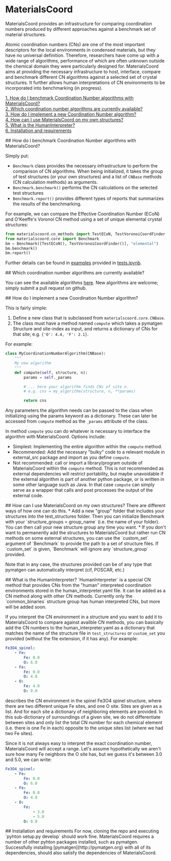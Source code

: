 # MaterialsCoord

MaterialsCoord provides an infrastructure for comparing coordination numbers produced by different
approaches against a benchmark set of material structures.

Atomic coordination numbers (CNs) are one of the most important descriptors for the local environments in condensed materials, but they
have no universal definition. Therefore, researchers have come up with a wide range of algorithms, performance of which are often
unknown outside the chemical domain they were particularly designed for. MaterialsCoord aims at providing the necessary infrastructure
to host, interface, compare and benchmark different CN algorithms against a selected set of crystal structures. It further allows
human interpretations of CN environments to be incorporated into benchmarking (in progress).

[1. How do I benchmark Coordination Number algorithms with MaterialsCoord?](#how_do_i_benchmark_cn_algos)  
[2. Which coordination number algorithms are currently available?](#cn_algos)    
[3. How do I implement a new Coordination Number algorithm?](#how_do_i_implement_cn_algos)    
[4. How can I use MaterialsCoord on my own structures?](#how_can_i_use_my_own_structures)  
[5. What is the HumanInterpreter?](#humaninterpreter)  
[6. Installation and requirements](#install)  

<a name="how_do_i_benchmark_cn_algos"/>
## How do I benchmark Coordination Number algorithms with MaterialsCoord?

Simply put:
* `Benchmark` class provides the necessary infrastructure to perform the comparison of CN algorithms. When being initialized, 
it takes the group of test structures (or your own structures) and a list of `CNBase` methods (CN calculation methods) as arguments.
* `Benchmark.benchmark()` performs the CN calculations on the selected test structures
* `Benchmark.report()` provides different types of reports that summarizes the results of the benchmarking.

For example, we can compare the Effective Coordination Number (ECoN) and O'Keeffe's Voronoi CN method using a set of unique elemental
crystal structures:

```python
from materialscoord.cn_methods import TestECoN, TestVoronoiCoordFinder
from materialscoord.core import Benchmark
bm = Benchmark([TestECoN(), TestVoronoiCoordFinder()], "elemental")
bm.benchmark()
bm.report()
```

Further details can be found in [examples](https://github.com/aykol/MaterialsCoord/tree/master/examples) provided in [tests.ipynb](https://github.com/aykol/MaterialsCoord/blob/master/examples/tests.ipynb).

<a name="cn_algos"/>
## Which coordination number algorithms are currently available?

You can see the available algorithms [here](https://github.com/aykol/MaterialsCoord/blob/master/materialscoord/cn_methods.py). New algorithms are welcome; simply submit a pull request on github.

<a name="how_do_i_implement_cn_algos"/>
## How do I implement a new Coordination Number algorithm?

This is fairly simple:

1. Define a new class that is subclassed from `materialscoord.core.CNBase`.
2. The class must have a method named `compute` which takes a pymatgen Structure and site-index as input,
and returns a dictionary of CNs for that site; e.g. `{'O': 4.4, 'F': 2.1}`.

For example:
```python
class MyCoordinationNumberAlgorithm(CNBase):
    """
    My new algorithm
    """
    def compute(self, structure, n):
        params = self._params

        # ... here your algorithm finds CNs of site n.
        # e.g. cns = my_algorithm(structure, n, **params)

        return cns
```

Any parameters the algorithm needs can be passed to the class when initializing using the params keyword as a dictionary. These can later
be accessed from `compute` method as the `_params` attribute of the class.

In method `compute` you can do whatever is necessary to interface the algorithm with MaterialsCoord. Options include:
* Simplest: Implementing the entire algorithm within the `compute` method.
* Recommended: Add the necessary "bulky" code to a relevant module in external_src package and import as you define
  `compute`.
* Not recommended: call or import a library/program outside of MaterialsCoord within the `compute` method.
This is not recommended as external dependencies will restrict portability,
but maybe unavoidable if the external algorithm is part of another python package,
or is written in some other language such as Java. In that case `compute` can simply serve as a wrapper that calls
and post processes the output of the external code.

<a name="how_can_i_use_my_own_structures"/>
## How can I use MaterialsCoord on my own structures?
There are different ways of how one can do this.
* Add a new "group" folder that includes your structures into the test_structures folder. Then you can initialize Benchmark with
your `structure_groups = group_name` (i.e. the name of your folder). You can then call your new structure group any time you want.
* If you don't want to permanently add the structures to MaterialsCoord but rather run CN methods on some external structures,
you can use the `custom_set` argument of `Benchmark` to provide the path to a set of structure files. If `custom_set` is given,
`Benchmark` will ignore any `structure_group` provided.

Note that in any case, the structures provided can be of any type that pymatgen can automatically interpret (cif, POSCAR, etc.)

<a name="humaninterpreter"/>
## What is the HumanInterpreter?
`HumanInterpreter` is a special CN method that provides CNs from the "human" interpreted coordination environments stored in the
human_interpreter.yaml file. It can be added as a CN method along with other CN methods. Currently only the `common_binaries` structure group
has human interpreted CNs, but more will be added soon.

If you interpret the CN environment in a structure and you want to add it to MaterialsCoord to compare against availble CN methods, you can basically add the CN numbers to the human_interpreter.yaml as a dictionary that matches
the name of the structure file in `test_structures` or `custom_set` you provided (without the file extension, if it has any). For example:
```yaml
Fe3O4_spinel:
    - Fe:
        Fe: 0.0
        O: 6.0
    - Fe:
        Fe: 0.0
        O: 4.0
    - O:
        Fe: 4.0
        O: 0.0
```
describes the CN environment in the spinel Fe3O4 spinel structure, where there are two different unique Fe sites, and one O site. Sites are given as a list. And for each site a dictionary
of neighboring elements are provided. In this sub-dictionary of surroundings of a given site, we do not differentiate between sites and only list the total CN number for each chemical element (i.e. there is one Fe in each) opposite to the unique sites list (where we had two Fe sites).

Since it is not always easy to interpret the exact coordination number, MaterialsCoord will accept a range. Let's assume hypothetically we aren't sure how many Fe neighbors the O site has,
but we guess it's between 3.0 and 5.0, we can write:
```yaml
Fe3O4_spinel:
    - Fe:
        Fe: 0.0
        O: 6.0
    - Fe:
        Fe: 0.0
        O: 4.0
    - O:
        Fe:
            - 3.0
            - 5.0
        O: 0.0
```



<a name="install"/>
## Installation and requirements
For now, cloning the repo and executing `pyhton setup.py develop` should work fine. MaterialsCoord requires a number of other pyhton packages installed, such as pymatgen. Successfully
installing [pymatgen](http://pymatgen.org) with all of its dependencies, should also satisfy the dependencies of MaterialsCoord.
